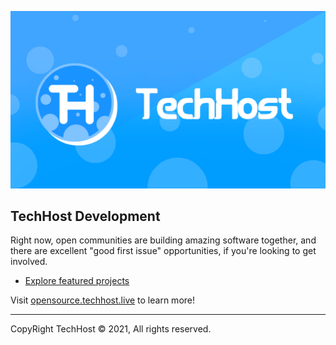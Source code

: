 ![TechHost](/images/TechHost_Banner.png)

## TechHost Development 

Right now, open communities are building amazing software together, and there are excellent "good first issue" opportunities, if you're looking to get involved.
* [Explore featured projects](https://opensource.techhost.live/projects/)


Visit [opensource.techhost.live](https://opensource.techhost.live) to learn more!

----

CopyRight TechHost © 2021, All rights reserved.

